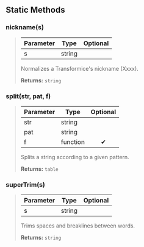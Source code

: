 ## Static Methods
### nickname(s)
>| Parameter | Type | Optional |
>|-|-|:-:|
>| s | string |  |
>
>Normalizes a Transformice's nickname (Xxxx).
>
>**Returns:** `string`

### split(str, pat, f)
>| Parameter | Type | Optional |
>|-|-|:-:|
>| str | string |  |
>| pat | string |  |
>| f | function | ✔ |
>
>Splits a string according to a given pattern.
>
>**Returns:** `table`

### superTrim(s)
>| Parameter | Type | Optional |
>|-|-|:-:|
>| s | string |  |
>
>Trims spaces and breaklines between words.
>
>**Returns:** `string`
